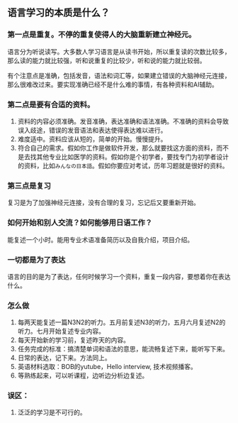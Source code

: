 ## 语言学习的本质是什么？

### 第一点是重复。不停的重复使得人的大脑重新建立神经元。
语言分为听说读写。大多数人学习语言是从读书开始，所以重复读的次数比较多，那么读的能力就比较强，听和说重复的比较少，听和说的能力就比较弱。

有个注意点是准确，包括发音，语法和词汇等，如果建立错误的大脑神经元连接，那么很难改过来。要实现准确已经不是什么难的事情，有各种资料和AI辅助。

### 第二点是要有合适的资料。
1. 资料的内容必须准确。发音准确，表达准确和语法准确。不准确的资料会导致误入歧途，错误的发音语法和表达使得表达难以进行。
2. 难度适中。资料应该从短的，简单的开始。慢慢提升。
3. 符合自己的需求。假如你工作是做软件开发，那么就要找这方面的资料，而不是去找其他专业比如医学的资料。假如你是个初学者，要找专门为初学者设计的资料，比如`みんなの日本語`。假如你要应对考试，历年习题就是很好的资料。

### 第三点是复习
复习是为了加强神经元连接，没有合理的复习，忘记后又要重新开始。

### 如何开始和别人交流？如何能够用日语工作？
能复述一个小时。能用专业术语准备简历以及自我介绍，项目介绍。

### 一切都是为了表达
语言的目的是为了表达，任何时候学习一个资料，重复一段内容，要想着你在表达什么。

### 怎么做
1. 每两天能复述一篇N3N2的听力。五月前复述N3的听力，五月六月复述N2的听力。七月开始复述专业内容。
2. 每天开始新的学习前，复述昨天的内容。
3. 任务完成的标准：搞清楚单词和语法的意思，能流畅复述下来，能听写下来。
4. 日常的表达，记下来。方法同上。
5. 英语材料选取：BOB的yutube，Hello interview, 技术视频播客。
6. 等熟练起来，可以听课程，边听边分析边复述。
### 误区：
1. 泛泛的学习是不可行的。
